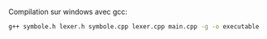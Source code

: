 
Compilation sur windows avec gcc:

```bash
g++ symbole.h lexer.h symbole.cpp lexer.cpp main.cpp -g -o executable
```